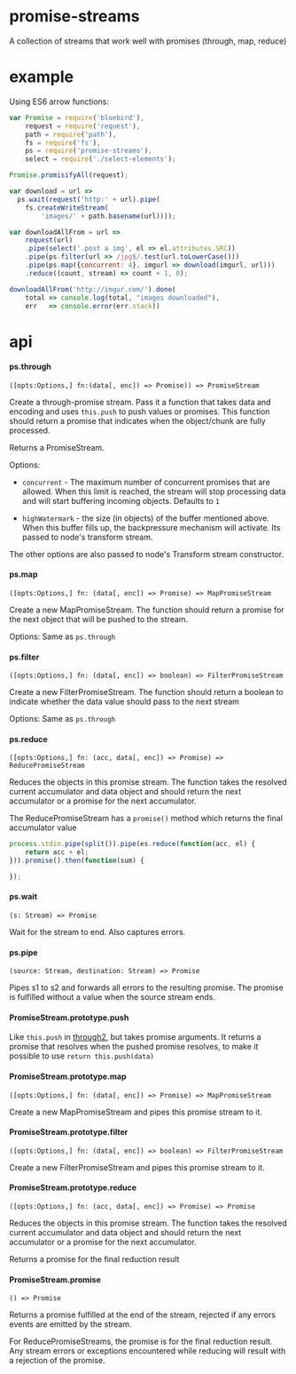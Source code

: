 # promise-streams

A collection of streams that work well with promises (through, map, reduce)

# example

Using ES6 arrow functions:

```js
var Promise = require('bluebird'),
    request = require('request'),
    path = require('path'),
    fs = require('fs'),
    ps = require('promise-streams'),
    select = require('./select-elements');

Promise.promisifyAll(request);

var download = url =>
  ps.wait(request('http:' + url).pipe(
    fs.createWriteStream(
        'images/' + path.basename(url))));

var downloadAllFrom = url =>
    request(url)
    .pipe(select('.post a img', el => el.attributes.SRC))
    .pipe(ps.filter(url => /jpg$/.test(url.toLowerCase()))
    .pipe(ps.map({concurrent: 4}, imgurl => download(imgurl, url)))
    .reduce((count, stream) => count + 1, 0);

downloadAllFrom('http://imgur.com/').done(
    total => console.log(total, "images downloaded"),
    err   => console.error(err.stack))
```


# api

#### ps.through

`([opts:Options,] fn:(data[, enc]) => Promise)) => PromiseStream`

Create a through-promise stream. Pass it a function that takes data and
encoding and uses `this.push` to push values or promises. This function should
return a promise that indicates when the object/chunk are fully processed.

Returns a PromiseStream.

Options:

  * `concurrent` - The maximum number of concurrent promises that are allowed.
    When this limit is reached, the stream will stop processing data and will
    start buffering incoming objects. Defaults to `1`

  * `highWatermark` - the size (in objects) of the buffer mentioned above. When
    this buffer fills up, the backpressure mechanism will activate. Its passed
    to node's transform stream.

The other options are also passed to node's Transform stream constructor.

#### ps.map

`([opts:Options,] fn: (data[, enc]) => Promise) => MapPromiseStream`

Create a new MapPromiseStream. The function should return a promise for the
next object that will be pushed to the stream.

Options: Same as `ps.through`

#### ps.filter

`([opts:Options,] fn: (data[, enc]) => boolean) => FilterPromiseStream`

Create a new FilterPromiseStream. The function should return a boolean to
indicate whether the data value should pass to the next stream

Options: Same as `ps.through`

#### ps.reduce

`([opts:Options,] fn: (acc, data[, enc]) => Promise) => ReducePromiseStream`

Reduces the objects in this promise stream. The function takes the resolved
current accumulator and data object and should return the next accumulator
or a promise for the next accumulator.

The ReducePromiseStream has a `promise()` method which returns the final
accumulator value

```js
process.stdin.pipe(split()).pipe(es.reduce(function(acc, el) {
    return acc + el;
})).promise().then(function(sum) {

});
```

#### ps.wait

`(s: Stream) => Promise`

Wait for the stream to end. Also captures errors.

#### ps.pipe

`(source: Stream, destination: Stream) => Promise`

Pipes s1 to s2 and forwards all errors to the resulting promise. The promise is
fulfilled without a value when the source stream ends.

#### PromiseStream.prototype.push

Like `this.push` in [through2](//github.com/rvagg/through2), but takes promise
arguments. It returns a promise that resolves when the pushed promise resolves,
to make it possible to use `return this.push(data)`

#### PromiseStream.prototype.map

`([opts:Options,] fn: (data[, enc]) => Promise) => MapPromiseStream`

Create a new MapPromiseStream and pipes this promise stream to it.

#### PromiseStream.prototype.filter

`([opts:Options,] fn: (data[, enc]) => boolean) => FilterPromiseStream`

Create a new FilterPromiseStream and pipes this promise stream to it.

#### PromiseStream.prototype.reduce

`([opts:Options,] fn: (acc, data[, enc]) => Promise) => Promise`

Reduces the objects in this promise stream. The function takes the resolved
current accumulator and data object and should return the next accumulator
or a promise for the next accumulator.

Returns a promise for the final reduction result

#### PromiseStream.promise

`() => Promise`

Returns a promise fulfilled at the end of the stream, rejected if any errors
events are emitted by the stream.

For ReducePromiseStreams, the promise is for the final reduction result. Any
stream errors or exceptions encountered while reducing will result with a
rejection of the promise.
